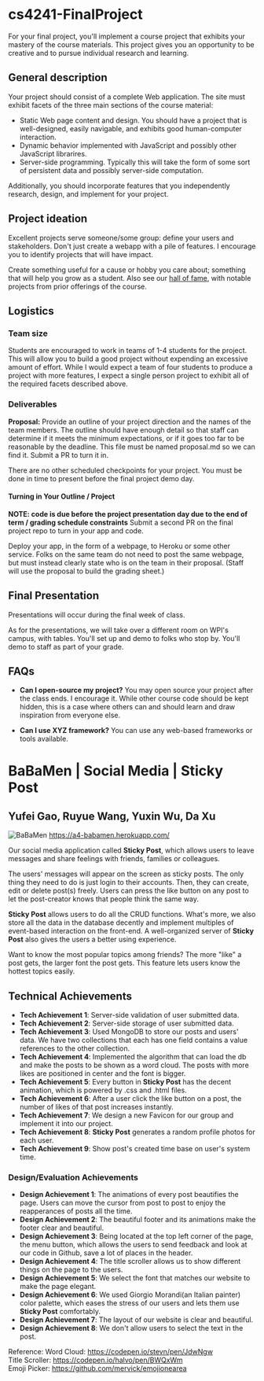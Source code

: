 # cs4241-FinalProject

For your final project, you'll implement a course project that exhibits your mastery of the course materials. 
This project gives you an opportunity to be creative and to pursue individual research and learning.

## General description

Your project should consist of a complete Web application. 
The site must exhibit facets of the three main sections of the course material:

- Static Web page content and design. You should have a project that is well-designed, easily navigable, and exhibits good human-computer interaction.
- Dynamic behavior implemented with JavaScript and possibly other JavaScript librarires.
- Server-side programming. Typically this will take the form of some sort of persistent data and possibly server-side computation.

Additionally, you should incorporate features that you independently research, design, and implement for your project.

## Project ideation

Excellent projects serve someone/some group: define your users and stakeholders. 
Don't just create a webapp with a pile of features.
I encourage you to identify projects that will have impact.

Create something useful for a cause or hobby you care about; something that will help you grow as a student.
Also see our [hall of fame](https://cs4241-18a.github.io/fame/), with notable projects from prior offerings of the course.

## Logistics

### Team size
Students are encouraged to work in teams of 1-4 students for the project. 
This will allow you to build a good project without expending an excessive amount of effort. 
While I would expect a team of four students to produce a project with more features, I expect a single person project to exhibit all of the required facets described above.

### Deliverables

__Proposal:__ 
Provide an outline of your project direction and the names of the team members. 
The outline should have enough detail so that staff can determine if it meets the minimum expectations, or if it goes too far to be reasonable by the deadline.
This file must be named proposal.md so we can find it.
Submit a PR to turn it in.

There are no other scheduled checkpoints for your project. 
You must be done in time to present before the final project demo day. 

#### Turning in Your Outline / Project

**NOTE: code is due before the project presentation day due to the end of term / grading schedule constraints**
Submit a second PR on the final project repo to turn in your app and code.

Deploy your app, in the form of a webpage, to Heroku or some other service.
Folks on the same team do not need to post the same webpage, but must instead clearly state who is on the team in their proposal.
(Staff will use the proposal to build the grading sheet.)

## Final Presentation

Presentations will occur during the final week of class.

As for the presentations, we will take over a different room on WPI's campus, with tables.
You'll set up and demo to folks who stop by.
You'll demo to staff as part of your grade.

## FAQs

- **Can I open-source my project?** You may open source your project after the class ends. 
I encourage it. While other course code should be kept hidden, this is a case where others can and should learn and draw inspiration from everyone else.

- **Can I use XYZ framework?** You can use any web-based frameworks or tools available.


# BaBaMen | Social Media | Sticky Post
## Yufei Gao, Ruyue Wang, Yuxin Wu, Da Xu 

![BaBaMen](/favicon.ico) https://a4-babamen.herokuapp.com/

Our social media application called **Sticky Post**, which allows users to leave messages and share feelings with friends, families or colleagues.

The users' messages will appear on the screen as sticky posts. The only thing they need to do is just login to their accounts. Then, they can create, edit or delete post(s) freely.  Users can press the like button on any post to let the post-creator knows that people think the same way. 

**Sticky Post** allows users to do all the CRUD functions. What's more, we also store all the data in the database decently and implement multiples of event-based interaction on the front-end. A well-organized server of **Sticky Post** also gives the users a better using experience. 

Want to know the most popular topics among friends? The more "like" a post gets, the larger font the post gets. This feature lets users know the hottest topics easily.


## Technical Achievements
- **Tech Achievement 1**: Server-side validation of user submitted data.
- **Tech Achievement 2**: Server-side storage of user submitted data.
- **Tech Achievement 3**: Used MongoDB to store our posts and users' data. We have two collections that each has one field contains a value references to the other collection.
- **Tech Achievement 4**: Implemented the algorithm that can load the db and make the posts to be shown as a word cloud. The posts with more likes are positioned in center and the font is bigger.
- **Tech Achievement 5**: Every button in **Sticky Post** has the decent animation, which is powered by .css and .html files.
- **Tech Achievement 6**: After a user click the like button on a post, the number of likes of that post increases instantly.
- **Tech Achievement 7**: We design a new Favicon for our group and implement it into our project.
- **Tech Achievement 8**: **Sticky Post** generates a random profile photos for each user.  
- **Tech Achievement 9**: Show post's created time base on user's system time.

### Design/Evaluation Achievements
- **Design Achievement 1**: The animations of every post beautifies the page. Users can move the cursor from post to post to enjoy the reapperances of posts all the time.
- **Design Achievement 2**: The beautiful footer and its animations make the footer clear and beautiful.
- **Design Achievement 3**: Being located at the top left corner of the page, the menu button, which allows the users to send feedback and look at our code in Github, save a lot of places in the header.
- **Design Achievement 4**: The title scroller allows us to show different things on the page to the users. 
- **Design Achievement 5**: We select the font that matches our website to make the page elegant.
- **Design Achievement 6**: We used Giorgio Morandi(an Italian painter) color palette, which eases the stress of our users and lets them use **Sticky Post** comfortably.
- **Design Achievement 7**: The layout of our website is clear and beautiful.
- **Design Achievement 8**: We don't allow users to select the text in the post.


Reference:
Word Cloud: https://codepen.io/stevn/pen/JdwNgw  
Title Scroller: https://codepen.io/halvo/pen/BWQxWm  
Emoji Picker: https://github.com/mervick/emojionearea

